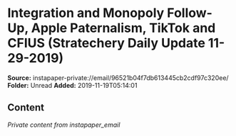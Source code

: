 # Integration and Monopoly Follow-Up, Apple Paternalism, TikTok and CFIUS (Stratechery Daily Update 11-29-2019)

**Source:** instapaper-private://email/96521b04f7db613445cb2cdf97c320ee/
**Folder:** Unread
**Added:** 2019-11-19T05:14:01




## Content
*Private content from instapaper_email*
